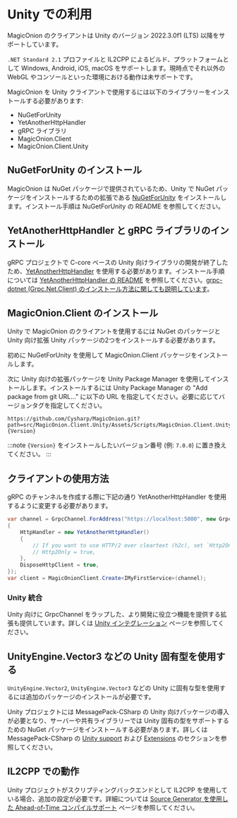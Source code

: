 # Unity での利用
MagicOnion のクライアントは Unity のバージョン 2022.3.0f1 (LTS) 以降をサポートしています。

`.NET Standard 2.1` プロファイルと IL2CPP によるビルド、プラットフォームとして Windows, Android, iOS, macOS をサポートします。現時点でそれ以外の WebGL やコンソールといった環境における動作は未サポートです。

MagicOnion を Unity クライアントで使用するには以下のライブラリーをインストールする必要があります:

- NuGetForUnity
- YetAnotherHttpHandler
- gRPC ライブラリ
- MagicOnion.Client
- MagicOnion.Client.Unity

## NuGetForUnity のインストール

MagicOnion は NuGet パッケージで提供されているため、Unity で NuGet パッケージをインストールするための拡張である [NuGetForUnity](https://github.com/GlitchEnzo/NuGetForUnity) をインストールします。インストール手順は NuGetForUnity の README を参照してください。

## YetAnotherHttpHandler と gRPC ライブラリのインストール

gRPC プロジェクトで C-core ベースの Unity 向けライブラリの開発が終了したため、[YetAnotherHttpHandler](https://github.com/Cysharp/YetAnotherHttpHandler) を使用する必要があります。インストール手順については [YetAnotherHttpHandler の README](https://github.com/Cysharp/YetAnotherHttpHandler) を参照してください。[grpc-dotnet (Grpc.Net.Client) のインストール方法に関しても説明しています](https://github.com/Cysharp/YetAnotherHttpHandler#using-grpc-grpc-dotnet-library)。

## MagicOnion.Client のインストール
Unity で MagicOnion のクライアントを使用するには NuGet のパッケージと Unity 向け拡張 Unity パッケージの2つをインストールする必要があります。

初めに NuGetForUnity を使用して MagicOnion.Client パッケージをインストールします。

次に Unity 向けの拡張パッケージを Unity Package Manager を使用してインストールします。インストールするには Unity Package Manager の "Add package from git URL..." に以下の URL を指定してください。必要に応じてバージョンタグを指定してください。

```
https://github.com/Cysharp/MagicOnion.git?path=src/MagicOnion.Client.Unity/Assets/Scripts/MagicOnion.Client.Unity#{Version}
```

:::note
`{Version}` をインストールしたいバージョン番号 (例: `7.0.0`) に置き換えてください。
:::

## クライアントの使用方法
gRPC のチャンネルを作成する際に下記の通り YetAnotherHttpHandler を使用するように変更する必要があります。

```csharp
var channel = GrpcChannel.ForAddress("https://localhost:5000", new GrpcChannelOptions
{
    HttpHandler = new YetAnotherHttpHandler()
    {
        // If you want to use HTTP/2 over cleartext (h2c), set `Http2Only = true`.
        // Http2Only = true,
    },
    DisposeHttpClient = true,
});
var client = MagicOnionClient.Create<IMyFirstService>(channel);
```

### Unity 統合
Unity 向けに GrpcChannel をラップした、より開発に役立つ機能を提供する拡張も提供しています。詳しくは [Unity インテグレーション](../integration/unity) ページを参照してください。

## UnityEngine.Vector3 などの Unity 固有型を使用する
`UnityEngine.Vector2`, `UnityEngine.Vector3` などの Unity に固有な型を使用するには追加のパッケージのインストールが必要です。

Unity プロジェクトには MessagePack-CSharp の Unity 向けパッケージの導入が必要となり、サーバーや共有ライブラリーでは Unity 固有の型をサポートするための NuGet パッケージをインストールする必要があります。詳しくは MessagePack-CSharp の [Unity support](https://github.com/MessagePack-CSharp/MessagePack-CSharp?tab=readme-ov-file#unity-support) および [Extensions](https://github.com/MessagePack-CSharp/MessagePack-CSharp?tab=readme-ov-file#extensions) のセクションを参照してください。

## IL2CPP での動作

Unity プロジェクトがスクリプティングバックエンドとして IL2CPP を使用している場合、追加の設定が必要です。詳細については [Source Generator を使用した Ahead-of-Time コンパイルサポート](../source-generator/client) ページを参照してください。

